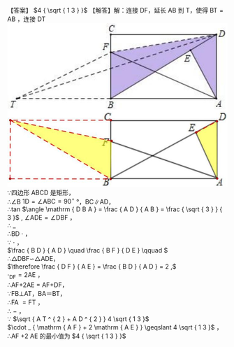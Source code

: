 【答案】 $4 { \sqrt { 1 3 } }$
【解答】解：连接 DF，延长 AB 到 T，使得 $\mathrm { B T } { = } \mathrm { A B }$ ，连接 DT
![](<../../qs_image_DB/专题2-6__逆等线之乾坤大挪移（解析版）/98a0256b5b44523d62c34c7b33114e8f172bfbdcef0cd01b2cbd2c714c43ba71.jpg>)
∵四边形 ABCD 是矩形，  
∴∠B $\scriptstyle \mathrm { 1 D = \angle A B C = 9 0 } ^ { \circ }$ °，BC∥AD，  
∴tan $\angle \mathrm { D B A } = \frac { A D } { A B } = \frac { \sqrt { 3 } } { 3 }$ , $\angle \mathrm { A D E } = \angle \mathrm { D B F }$ ，  
∴ $\_$   
∴BD $\cdot$ ，  
∵ $\cdot$ ，  
$\frac { B D } { A D } \quad \frac { B F } { D E } \qquad $   
∴△DBF∽△ADE，  
$\therefore \frac { D F } { A E } = \frac { B D } { A D } = 2 ,$   
$\cdot _ { \mathrm { { D F } } } { = } 2 \mathrm { { A E } }$ ，  
∴AF+2AE $=$ AF+DF，  
∵FB⊥AT，BA＝BT，  
∴FA ${ } = \mathrm { F T }$ ，  
∴ $-$ ，  
∵ $\sqrt { A T ^ { 2 } + A D ^ { 2 } } 4 \sqrt { 1 3 }$   
$\cdot _ { \mathrm { A F } + 2 \mathrm { A E } } \geqslant 4 \sqrt { 1 3 }$ ，  
∴AF $+ 2$ AE 的最小值为 $4 { \sqrt { 1 3 } }$
